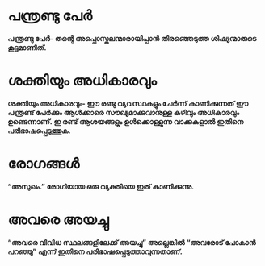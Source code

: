 # പന്ത്രണ്ടു പേർ
<b>പന്ത്രണ്ടു പേർ<b>- തന്റെ അപ്പൊസ്തലന്മാരായിപ്പാൻ തിരഞ്ഞെടുത്ത ശിഷ്യന്മാരുടെ കൂട്ടമാണിത്.
# ശക്തിയും അധികാരവും
<b>ശക്തിയും അധികാരവും<b>- ഈ രണ്ടു വ്യവസ്ഥകളും ചേർന്ന് കാണിക്കുന്നത് ഈ പന്ത്രണ്ട് പേർക്കും ആൾക്കാരെ സൗഖ്യമാക്കുവാനുള്ള കഴിവും അധികാരവും ഉണ്ടെന്നാണ്. ഇ രണ്ട് ആശയങ്ങളും ഉൾക്കൊള്ളുന്ന വാക്കുകളാൽ ഇതിനെ പരിഭാഷപ്പെടുത്തുക.
# രോഗങ്ങൾ
“അസുഖം.” രോഗിയായ ഒരു വ്യക്തിയെ ഇത് കാണിക്കുന്നു. 
# അവരെ അയച്ചു
“അവരെ വിവിധ സ്ഥലങ്ങളിലേക്ക് അയച്ചു” അല്ലെങ്കിൽ “അവരോട് പോകാൻ പറഞ്ഞു” എന്ന് ഇതിനെ പരിഭാഷപ്പെടുത്താവുന്നതാണ്.
